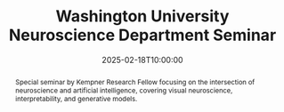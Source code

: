---
title: Washington University Neuroscience Department Seminar

event: Washington University Neuroscience Department Special Seminar
event_url: https://neuroscience.wustl.edu/events/

location: Neuroscience Research Building Auditorium
address:
  street: 4370 Duncan Avenue
  city: St. Louis
  region: MO
  postcode: '63110'
  country: United States

summary: Special seminar on neuro AI, visual neuroscience, interpretability and generative models
abstract: 'Special seminar by Kempner Research Fellow focusing on the intersection of neuroscience and artificial intelligence, covering visual neuroscience, interpretability, and generative models.'

# Talk start and end times.
date: '2025-02-18T10:00:00'
date_end: '2025-02-18T11:00:00'
all_day: false

# Schedule page publish date (NOT talk date).
publishDate: '2025-08-08'

authors:
  - admin

tags: [Neuroscience, Seminar, NeuroAI, Visual Neuroscience, Generative Models]

# Is this a featured talk? (true/false)
featured: true

# Links to recording and related content
# links:
#   - name: "Seminar Recording"
#     url: "#"
#     icon: video
#     icon_pack: fas

url_video: 'https://youtu.be/cCeidmUYzck'
slides: ""

---